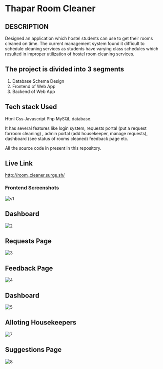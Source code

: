 # Thapar Room Cleaner

## DESCRIPTION
Designed an application which hostel students can use to get their rooms cleaned on time. The current management system found it difficult to schedule cleaning services as students have varying class schedules which resulted in improper utilization of hostel room cleaning services.

## The project is divided into 3 segments
1. Database Schema Design
2. Frontend of Web App
3. Backend of Web App

## Tech stack Used
Html Css Javascript Php MySQL database.


It has several features like login system, requests portal (put a request forroom cleaning) , admin portal (add housekeeper, manage  requests), dashboard (see status of rooms cleaned) feedback page etc.

 All the source code in present in this repository.
 
 ## Live Link
 http://room_cleaner.surge.sh/
 
 ### Frontend Screenshots
 ![s1](https://user-images.githubusercontent.com/79807722/189840013-86a190d1-7abb-41f7-ad7c-9e9c27409c17.PNG)  
 
  ## Dashboard
 ![2](https://user-images.githubusercontent.com/79807722/189840467-dae89e93-0187-455b-82ab-9b95c9f4d700.png)
 
  ## Requests Page
 ![3](https://user-images.githubusercontent.com/79807722/189840549-597ba036-fffb-4a47-8d85-41ed42c6e559.png)
 
  ## Feedback Page
 ![4](https://user-images.githubusercontent.com/79807722/189840607-37f2b1bf-8564-40db-ad3f-3069503a102c.png)
 
  ## Dashboard
 ![5](https://user-images.githubusercontent.com/79807722/189840756-64f5cf33-617f-4eb7-95fd-9237583c2d0d.png)
 
  ## Alloting Housekeepers
 ![7](https://user-images.githubusercontent.com/79807722/189840839-646265b1-ee43-42d5-aac7-6783873b6115.png)
 
  ## Suggestions Page
![8](https://user-images.githubusercontent.com/79807722/189840910-e0e5285c-5138-488f-b4db-871b7e7ae1b5.png)


